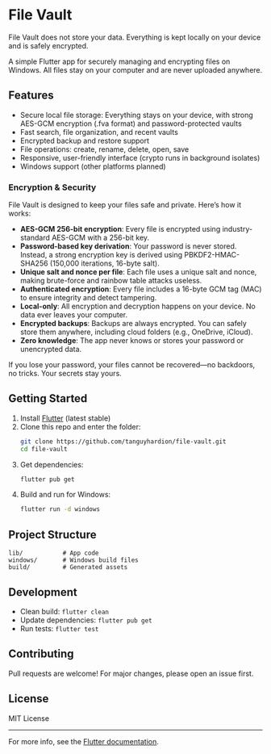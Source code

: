# File Vault

File Vault does not store your data. Everything is kept locally on your device and is safely encrypted.

A simple Flutter app for securely managing and encrypting files on Windows. All files stay on your computer and are never uploaded anywhere.

## Features

- Secure local file storage: Everything stays on your device, with strong AES-GCM encryption (.fva format) and password-protected vaults
- Fast search, file organization, and recent vaults
- Encrypted backup and restore support
- File operations: create, rename, delete, open, save
- Responsive, user-friendly interface (crypto runs in background isolates)
- Windows support (other platforms planned)

### Encryption & Security

File Vault is designed to keep your files safe and private. Here’s how it works:

- **AES-GCM 256-bit encryption**: Every file is encrypted using industry-standard AES-GCM with a 256-bit key.
- **Password-based key derivation**: Your password is never stored. Instead, a strong encryption key is derived using PBKDF2-HMAC-SHA256 (150,000 iterations, 16-byte salt).
- **Unique salt and nonce per file**: Each file uses a unique salt and nonce, making brute-force and rainbow table attacks useless.
- **Authenticated encryption**: Every file includes a 16-byte GCM tag (MAC) to ensure integrity and detect tampering.
- **Local-only**: All encryption and decryption happens on your device. No data ever leaves your computer.
- **Encrypted backups**: Backups are always encrypted. You can safely store them anywhere, including cloud folders (e.g., OneDrive, iCloud).
- **Zero knowledge**: The app never knows or stores your password or unencrypted data.

If you lose your password, your files cannot be recovered—no backdoors, no tricks. Your secrets stay yours.

## Getting Started

1. Install [Flutter](https://flutter.dev/docs/get-started/install) (latest stable)
2. Clone this repo and enter the folder:
   ```sh
   git clone https://github.com/tanguyhardion/file-vault.git
   cd file-vault
   ```
3. Get dependencies:
   ```sh
   flutter pub get
   ```
4. Build and run for Windows:
   ```sh
   flutter run -d windows
   ```

## Project Structure

```
lib/           # App code
windows/       # Windows build files
build/         # Generated assets
```

## Development

- Clean build: `flutter clean`
- Update dependencies: `flutter pub get`
- Run tests: `flutter test`

## Contributing

Pull requests are welcome! For major changes, please open an issue first.

## License

MIT License

---

For more info, see the [Flutter documentation](https://docs.flutter.dev/).
